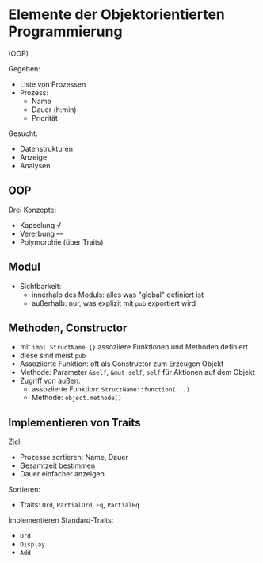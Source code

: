 # Elemente der Objektorientierten Programmierung

(OOP)

Gegeben:
- Liste von Prozessen
- Prozess:
  - Name
  - Dauer (h:min)
  - Priorität

Gesucht:
- Datenstrukturen
- Anzeige
- Analysen

## OOP

Drei Konzepte:
- Kapselung √
- Vererbung —
- Polymorphie (über Traits)

## Modul

- Sichtbarkeit: 
  - innerhalb des Moduls: alles was "global" definiert ist
  - außerhalb: nur, was explizit mit `pub` exportiert wird


## Methoden, Constructor

- mit `impl StructName {}` assoziiere Funktionen und Methoden definiert
- diese sind meist `pub`
- Assoziierte Funktion: oft als Constructor zum Erzeugen Objekt
- Methode: Parameter `&self`, `&mut self`, `self` für Aktionen auf dem Objekt
- Zugriff von außen:
  - assoziierte Funktion: `StructName::function(...)`
  - Methode: `object.methode()`

## Implementieren von Traits

Ziel:
- Prozesse sortieren: Name, Dauer
- Gesamtzeit bestimmen
- Dauer einfacher anzeigen

Sortieren:
- Traits: `Ord`, `PartialOrd`, `Eq`, `PartialEq`

Implementieren Standard-Traits:
- `Ord`
- `Display`
- `Add`

